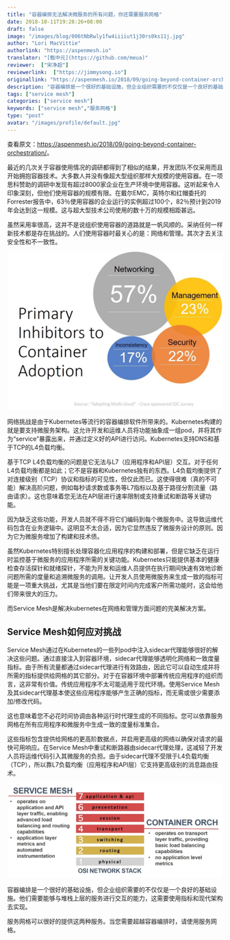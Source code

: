 ```yaml
---
title: "容器编排无法解决微服务的所有问题，你还需要服务网格"
date: 2018-10-11T19:28:26+08:00
draft: false
image: "/images/blog/006tNbRwly1fw4iiiiut1j30rs0ks11j.jpg"
author: "Lori MacVittie"
authorlink: "https://aspenmesh.io"
translator: "[甄中元](https://github.com/meua)"
reviewer:  ["宋净超"]
reviewerlink:  ["https://jimmysong.io"]
originallink: "https://aspenmesh.io/2018/09/going-beyond-container-orchestration/"
description: "容器编排是一个很好的基础设施，但企业组织需要的不仅仅是一个良好的基础设施。他们需要能够与堆栈上层的服务进行交互的能力，这需要使用Service Mesh指标和现代架构去实现。"
tags: ["service mesh"]
categories: ["service mesh"]
keywords: ["service mesh","服务网格"]
type: "post"
avatar: "/images/profile/default.jpg"
---
```


查看原文：<https://aspenmesh.io/2018/09/going-beyond-container-orchestration/>。

最近的几次关于容器使用情况的调研都得到了相似的结果，开发团队不仅采用而且开始拥抱容器技术。大多数人并没有像超大型组织那样大规模的使用容器。在一项思科赞助的调研中发现有超过8000家企业在生产环境中使用容器。这听起来令人印象深刻，但他们使用容器的规模有限。在戴尔EMC，英特尔和红帽委托的Forrester报告中，63％使用容器的企业运行的实例超过100个，82％预计到2019年会达到这一规模。这与超大型技术公司使用的数十万的规模相距甚远。

虽然采用率很高，这并不是说组织使用容器的道路就是一帆风顺的。采纳任何一样新技术都是存在挑战的。人们使用容器时最关心的是：网络和管理。其次才去关注安全性和不一致性。

![](006tNbRwly1fw4i0hfkbgj30s80koq5c.jpg)

网络挑战是由于Kubernetes等流行的容器编排软件所带来的。Kubernetes构建的就是要支持微服务架构。这允许开发和运维人员将功能抽象成一组pod，并将其作为“service”暴露出来，并通过定义好的API进行访问。Kubernetes支持DNS和基于TCP的L4负载均衡。

基于TCP L4负载均衡的问题是它无法与L7（应用程序和API层）交互。对于任何L4负载均衡都是如此；它不是容器和Kubernetes独有的东西。L4负载均衡提供了对连接级别（TCP）协议和指标的可见性，但仅此而已。这使得很难（真的不可能）解决高阶问题，例如每秒请求数或事务等L7指标以及基于路径分割流量（路由请求）。这也意味着您无法在API层进行速率限制或支持重试和断路等关键功能。

因为缺乏这些功能，开发人员就不得不将它们编码到每个微服务中。这导致运维代码包含在业务逻辑中。这明显不太合适，因为它显然违反了微服务设计的原则。因为它为微服务增加了构建和技术债。

虽然Kubernetes特别擅长处理容器化应用程序的构建和部署，但是它缺乏在运行时监控基于微服务的应用程序所需的关键功能。Kubernetes只能提供基本的健康检查存活探针和就绪探针，不能为开发和运维人员提供在执行期间快速有效地诊断问题所需的度量和追溯微服务的调用。让开发人员使用微服务来生成一致的指标可能是一项重大挑战，尤其是当他们要在限定时间内完成客户所需功能时，这会给他们带来很大的压力。

而Service Mesh是解决kubernetes在网络和管理方面问题的完美解决方案。

## Service Mesh如何应对挑战

Service Mesh通过在Kubernetes的一些列pod中注入sidecar代理能够很好的解决这些问题。通过直接注入到容器环境，sidecar代理能够透明化网络和一致度量指标。由于所有流量都通过sidecar代理进行有效路由，因此它可以自动生成并将所需的指标提供给网格的其它部分。对于在容器环境中部署传统应用程序的组织而言，这非常有价值。传统应用程序不太可能适用于现代环境。使用Service Mesh及其sidecar代理基本使这些应用程序能够产生正确的指标，而无需或很少需要添加/修改代码。

这也意味着您不必花时间协调由各种运行时代理生成的不同指标。您可以依靠服务网格在所有应用程序和微服务中生成一致的度量标准集合。

这些指标包含提供给网格的更高阶数据点，并启用更高级的网络以确保对请求的最快可用响应。在Service Mesh中重试和断路器由sidecar代理处理，这减轻了开发人员将运维代码引入其微服务的负担。由于sidecar代理不受限于L4负载均衡（TCP），所以靠L7负载均衡（应用程序和API层）它支持更高级别的消息路由技术。

![](006tNbRwly1fw4jtsdrhyj31df0lpdlt.jpg)

容器编排是一个很好的基础设施，但企业组织需要的不仅仅是一个良好的基础设施。他们需要能够与堆栈上层的服务进行交互的能力，这需要使用指标和现代架构去实现。

服务网格可以很好的提供这两种服务。当您需要超越容器编排时，请使用服务网格。
